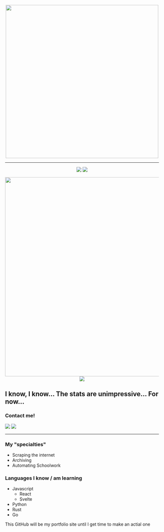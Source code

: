 <p align="center">
  <img width="500" src="https://user-images.githubusercontent.com/48573618/192045574-03a64bbb-9c28-40c5-9860-4fd8edfce8f1.svg" />
</p>

___

<p align="center">
  <img src="https://github-readme-stats.vercel.app/api?username=JDipi&theme=chartreuse-dark&show_icons=true&include_all_commits=yes&count_private=yes&hide_border=true" />  <img src="https://github-readme-streak-stats.herokuapp.com/?user=JDipi&theme=chartreuse-dark&hide_border=true&include_all_commits=true&count_private=true" />
</p>

<p align="center">
  <img width="650" src="https://github-profile-summary-cards.vercel.app/api/cards/profile-details?username=JDipi&theme=github_dark" />
  <img src="http://github-profile-summary-cards.vercel.app/api/cards/most-commit-language?username=JDipi&theme=github_dark" />
</p>

## I know, I know... The stats are unimpressive... For now...

### Contact me! 
<a href="http://discord.com/login"><img src="https://img.shields.io/badge/Discord-__John%231218-purple?style=flat-square" /></a> <a href="mailto:jonathanmdipinto@gmail.com"><img src="https://img.shields.io/badge/Email-jonathanmdipinto%40gmail.com-lightgrey?style=flat-square" /></a>
___
### My "specialties"
  - Scraping the internet
  - Archiving
  - Automating Schoolwork

### Languages I know / am learning
  - Javascript
    - React
    - Svelte
  - Python
  - Rust
  - Go

This GitHub will be my portfolio site until I get time to make an actial one
